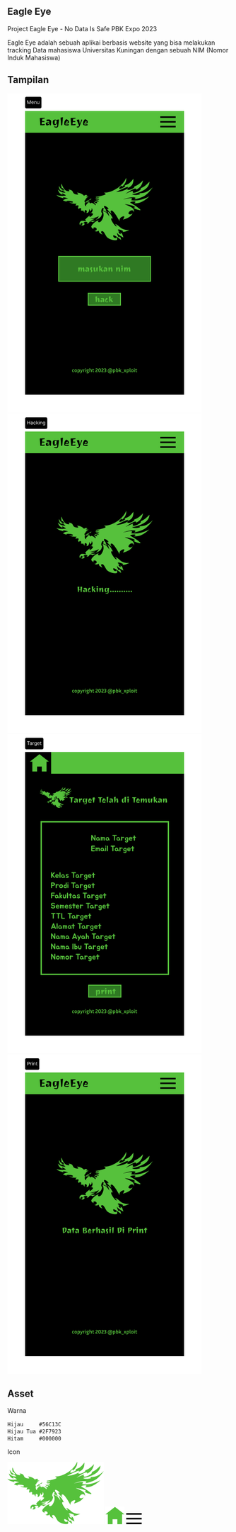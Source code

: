 ## Eagle Eye
Project Eagle Eye - No Data Is Safe 
PBK Expo 2023

Eagle Eye adalah sebuah aplikai berbasis website yang bisa melakukan tracking Data mahasiswa Universitas Kuningan dengan sebuah NIM (Nomor Induk Mahasiswa)
## Tampilan 

![alt text](https://raw.githubusercontent.com/pbk-fkom/eagle-eye/main/Menu.png)
![alt text](https://raw.githubusercontent.com/pbk-fkom/eagle-eye/main/Hacking.png)
![alt text](https://raw.githubusercontent.com/pbk-fkom/eagle-eye/main/Target.png)
![alt text](https://raw.githubusercontent.com/pbk-fkom/eagle-eye/main/Print.png)


## Asset
Warna
```
Hijau     #56C13C
Hijau Tua #2F7923
Hitam     #000000
```
Icon

![alt text](https://raw.githubusercontent.com/pbk-fkom/eagle-eye/main/Logo.png)
![alt text](https://raw.githubusercontent.com/pbk-fkom/eagle-eye/main/Home.png)
![alt text](https://raw.githubusercontent.com/pbk-fkom/eagle-eye/main/icon_menu.png)

